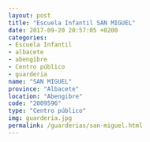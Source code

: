 ```yaml
---
layout: post
title: "Escuela Infantil SAN MIGUEL"
date: 2017-09-20 20:57:05 +0200
categories:
- Escuela Infantil
- albacete
- abengibre
- Centro público
- guarderia
name: "SAN MIGUEL"
province: "Albacete"
location: "Abengibre"
code: "2009596"
type: "Centro público"
img: guarderia.jpg
permalink: /guarderias/san-miguel.html
---
```

